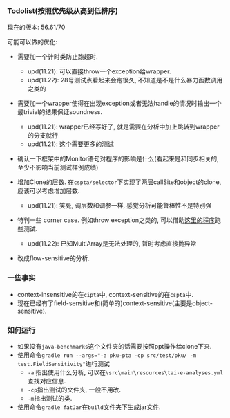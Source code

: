 ### Todolist(按照优先级从高到低排序)

现在的版本: 56.61/70

可能可以做的优化:
- 需要加一个计时类防止跑超时.
  - upd(11.21): 可以直接throw一个exception给wrapper.
  - upd(11.22): 28号测试点看起来会跑很久, 不知道是不是什么暴力函数调用之类的
- 需要加一个wrapper使得在出现exception或者无法handle的情况时输出一个最trivial的结果保证soundness.
  - upd(11.21): wrapper已经写好了, 就是需要在分析中加上跳转到wrapper的分支就行
  - upd(11.21): 这个需要更多的测试
- 确认一下框架中的Monitor语句对程序的影响是什么(看起来是和同步相关的, 至少不影响当前测试样例成绩)
- 增加Clone的层数. 在`cspta/selector`下实现了两层callSite和object的clone, 应该可以考虑增加层数.
  - upd(11.21): 笑死, 调层数和调参一样, 感觉分析可能鲁棒性不是特别强
- 特判一些 corner case. 例如throw exception之类的, 可以借助[这里的程序](https://github.com/secure-software-engineering/PointerBench/)跑些测试.
  - upd(11.22): 已知MultiArray是无法处理的, 暂时考虑直接抛异常

- 改成flow-sensitive的分析.


### 一些事实

- context-insensitive的在`cipta`中, context-sensitive的在`cspta`中.
- 现在已经有了field-sensitive和(简单的)context-sensitive(主要是object-sensitive).


### 如何运行

- 如果没有`java-benchmarks`这个文件夹的话需要按照ppt操作给clone下来.
- 使用命令`gradle run --args="-a pku-pta -cp src/test/pku/ -m test.FieldSensitivity"`进行测试
  - `-a` 指出使用什么分析, 可以在`\src\main\resources\tai-e-analyses.yml`查找对应信息.
  - `-cp`指出测试的文件夹, 一般不用改.
  - `-m`指出测试的类.
- 使用命令`gradle fatJar`在`build`文件夹下生成jar文件. 
